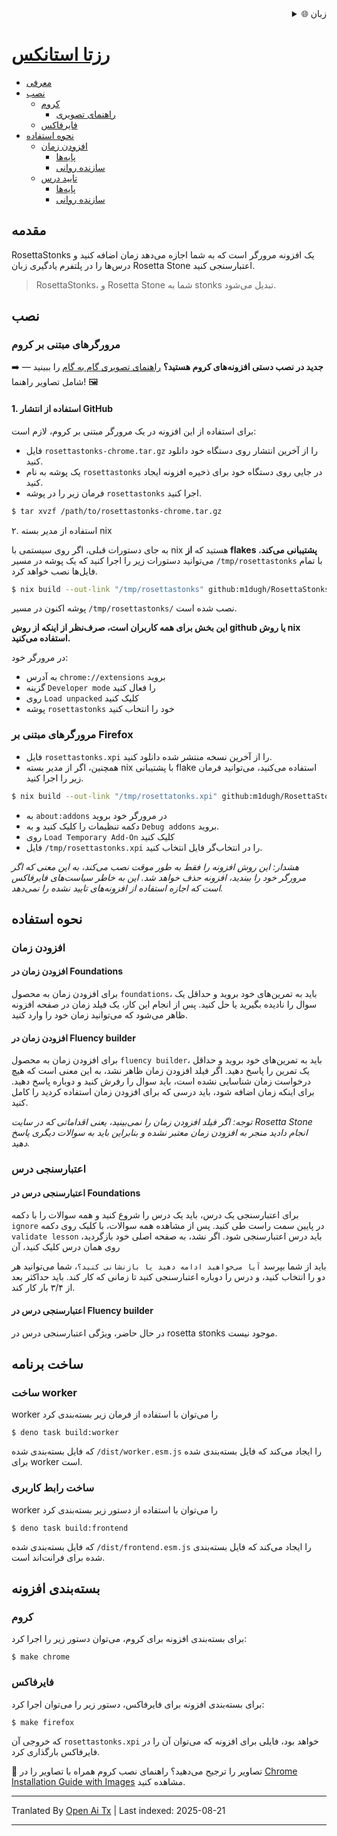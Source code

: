 
<div align="right">
  <details>
    <summary >🌐 زبان</summary>
    <div>
      <div align="center">
        <a href="https://openaitx.github.io/view.html?user=m1dugh&project=RosettaStonks&lang=en">English</a>
        | <a href="https://openaitx.github.io/view.html?user=m1dugh&project=RosettaStonks&lang=zh-CN">简体中文</a>
        | <a href="https://openaitx.github.io/view.html?user=m1dugh&project=RosettaStonks&lang=zh-TW">繁體中文</a>
        | <a href="https://openaitx.github.io/view.html?user=m1dugh&project=RosettaStonks&lang=ja">日本語</a>
        | <a href="https://openaitx.github.io/view.html?user=m1dugh&project=RosettaStonks&lang=ko">한국어</a>
        | <a href="https://openaitx.github.io/view.html?user=m1dugh&project=RosettaStonks&lang=hi">हिन्दी</a>
        | <a href="https://openaitx.github.io/view.html?user=m1dugh&project=RosettaStonks&lang=th">ไทย</a>
        | <a href="https://openaitx.github.io/view.html?user=m1dugh&project=RosettaStonks&lang=fr">Français</a>
        | <a href="https://openaitx.github.io/view.html?user=m1dugh&project=RosettaStonks&lang=de">Deutsch</a>
        | <a href="https://openaitx.github.io/view.html?user=m1dugh&project=RosettaStonks&lang=es">Español</a>
        | <a href="https://openaitx.github.io/view.html?user=m1dugh&project=RosettaStonks&lang=it">Italiano</a>
        | <a href="https://openaitx.github.io/view.html?user=m1dugh&project=RosettaStonks&lang=ru">Русский</a>
        | <a href="https://openaitx.github.io/view.html?user=m1dugh&project=RosettaStonks&lang=pt">Português</a>
        | <a href="https://openaitx.github.io/view.html?user=m1dugh&project=RosettaStonks&lang=nl">Nederlands</a>
        | <a href="https://openaitx.github.io/view.html?user=m1dugh&project=RosettaStonks&lang=pl">Polski</a>
        | <a href="https://openaitx.github.io/view.html?user=m1dugh&project=RosettaStonks&lang=ar">العربية</a>
        | <a href="https://openaitx.github.io/view.html?user=m1dugh&project=RosettaStonks&lang=fa">فارسی</a>
        | <a href="https://openaitx.github.io/view.html?user=m1dugh&project=RosettaStonks&lang=tr">Türkçe</a>
        | <a href="https://openaitx.github.io/view.html?user=m1dugh&project=RosettaStonks&lang=vi">Tiếng Việt</a>
        | <a href="https://openaitx.github.io/view.html?user=m1dugh&project=RosettaStonks&lang=id">Bahasa Indonesia</a>
        | <a href="https://openaitx.github.io/view.html?user=m1dugh&project=RosettaStonks&lang=as">অসমীয়া</
      </div>
    </div>
  </details>
</div>

# رزتا استانکس

- [معرفی](#introduction)
- [نصب](#install)
  - [کروم](#chrome-based-browsers)
    - [راهنمای تصویری](#chrome-based-browsers)
  - [فایرفاکس](#firefox-based-browsers)
- [نحوه استفاده](#how-to-use)
  - [افزودن زمان](#adding-time)
    - [پایه‌ها](#adding-time-in-foundations)
    - [سازنده روانی](#adding-time-in-fluency-builder)
  - [تایید درس](#validating-lesson)
    - [پایه‌ها](#validating-lesson-in-foundations)
    - [سازنده روانی](#validating-lesson-in-fluency-builder)

## مقدمه

RosettaStonks یک افزونه مرورگر است که به شما اجازه می‌دهد زمان اضافه کنید و
درس‌ها را در پلتفرم یادگیری زبان Rosetta Stone اعتبارسنجی کنید.

> RosettaStonks، و Rosetta Stone شما به stonks تبدیل می‌شود.

## نصب

### مرورگرهای مبتنی بر کروم

➡️ **جدید در نصب دستی افزونه‌های کروم هستید؟** [راهنمای تصویری گام به گام](https://raw.githubusercontent.com/m1dugh/RosettaStonks/master/INSTALL_GUI.md) را ببینید — شامل تصاویر راهنما! 🖼️

#### 1. استفاده از انتشار GitHub

برای استفاده از این افزونه در یک مرورگر مبتنی بر کروم، لازم است:

- فایل `rosettastonks-chrome.tar.gz` را از آخرین انتشار
  روی دستگاه خود دانلود کنید.
- یک پوشه به نام `rosettastonks` در جایی روی دستگاه خود برای ذخیره
  افزونه ایجاد کنید.
- فرمان زیر را در پوشه `rosettastonks` اجرا کنید.

```bash
$ tar xvzf /path/to/rosettastonks-chrome.tar.gz
```

۲. استفاده از مدیر بسته nix

به جای دستورات قبلی، اگر روی سیستمی با nix هستید که **از flakes پشتیبانی می‌کند**،
می‌توانید دستورات زیر را اجرا کنید که یک پوشه در مسیر `/tmp/rosettastonks`
با تمام فایل‌ها نصب خواهد کرد.

```bash
$ nix build --out-link "/tmp/rosettastonks" github:m1dugh/RosettaStonks#chrome
```
پوشه اکنون در مسیر `/tmp/rosettastonks/` نصب شده است.

**این بخش برای همه کاربران است، صرف‌نظر از اینکه از روش github یا روش nix استفاده می‌کنید.**

در مرورگر خود:

- به آدرس `chrome://extensions` بروید
- گزینه `Developer mode` را فعال کنید
- روی `Load unpacked` کلیک کنید
- پوشه `rosettastonks` خود را انتخاب کنید

### مرورگرهای مبتنی بر Firefox

- فایل `rosettastonks.xpi` را از آخرین نسخه منتشر شده دانلود کنید.
- همچنین، اگر از مدیر بسته nix با پشتیبانی flake استفاده می‌کنید، می‌توانید
  فرمان زیر را اجرا کنید.



```bash
$ nix build --out-link "/tmp/rosettatonks.xpi" github:m1dugh/RosettaStonks#mozilla
```
- به `about:addons` در مرورگر خود بروید
- دکمه تنظیمات را کلیک کنید و به `Debug addons` بروید.
- روی `Load Temporary Add-On` کلیک کنید
- فایل `/tmp/rosettastonks.xpi` را در انتخاب‌گر فایل انتخاب کنید.

_هشدار: این روش افزونه را فقط به طور موقت نصب می‌کند، به این معنی که اگر
مرورگر خود را ببندید، افزونه حذف خواهد شد. این به خاطر سیاست‌های فایرفاکس
است که اجازه استفاده از افزونه‌های تایید نشده را نمی‌دهد._

## نحوه استفاده

### افزودن زمان

#### افزودن زمان در Foundations

برای افزودن زمان به محصول `foundations`، باید به تمرین‌های خود بروید و
حداقل یک سوال را نادیده بگیرید یا حل کنید. پس از انجام این کار، یک فیلد زمان
در صفحه افزونه ظاهر می‌شود که می‌توانید زمان خود را وارد کنید.

#### افزودن زمان در Fluency builder

برای افزودن زمان به محصول `fluency builder`، باید به تمرین‌های خود بروید و
حداقل یک تمرین را پاسخ دهید. اگر فیلد افزودن زمان ظاهر نشد، به این معنی است
که هیچ درخواست زمان شناسایی نشده است، باید سوال را رفرش کنید و دوباره پاسخ دهید.
برای اینکه زمان اضافه شود، باید درسی که برای افزودن زمان استفاده کردید را کامل کنید.

_توجه: اگر فیلد افزودن زمان را نمی‌بینید، یعنی اقداماتی که در سایت Rosetta Stone
انجام دادید منجر به افزودن زمان معتبر نشده و بنابراین باید به سوالات دیگری پاسخ دهید._

### اعتبارسنجی درس

#### اعتبارسنجی درس در Foundations

برای اعتبارسنجی یک درس، باید یک درس را شروع کنید و همه سوالات را با دکمه
`ignore` در پایین سمت راست طی کنید. پس از مشاهده همه سوالات، با کلیک روی دکمه
`validate lesson` باید درس اعتبارسنجی شود. اگر نشد، به صفحه اصلی خود بازگردید،
روی همان درس کلیک کنید، آن



باید از شما بپرسد `آیا می‌خواهید ادامه دهید یا بازنشانی کنید؟`، شما می‌توانید هر دو را انتخاب کنید،
و درس را دوباره اعتبارسنجی کنید تا زمانی که کار کند. باید حداکثر بعد از ۳/۴ بار کار کند.

#### اعتبارسنجی درس در Fluency builder

در حال حاضر، ویژگی اعتبارسنجی درس در rosetta stonks موجود نیست.

## ساخت برنامه

### ساخت worker

worker را می‌توان با استفاده از فرمان زیر بسته‌بندی کرد

```
$ deno task build:worker
```
که فایل بسته‌بندی شده `/dist/worker.esm.js` را ایجاد می‌کند که فایل
بسته‌بندی شده برای worker است.

### ساخت رابط کاربری

worker را می‌توان با استفاده از دستور زیر بسته‌بندی کرد


```
$ deno task build:frontend
```
که فایل بسته‌بندی شده `/dist/frontend.esm.js` را ایجاد می‌کند که فایل بسته‌بندی شده برای فرانت‌اند است.

## بسته‌بندی افزونه

### کروم

برای بسته‌بندی افزونه برای کروم، می‌توان دستور زیر را اجرا کرد:



```
$ make chrome
```

### فایرفاکس

برای بسته‌بندی افزونه برای فایرفاکس، دستور زیر را می‌توان اجرا کرد:

```
$ make firefox
```

که خروجی آن `rosettastonks.xpi` خواهد بود، فایلی برای افزونه که می‌توان آن را در فایرفاکس بارگذاری کرد.

📸 تصاویر را ترجیح می‌دهید؟ راهنمای نصب کروم همراه با تصاویر را در [Chrome Installation Guide with Images](https://raw.githubusercontent.com/m1dugh/RosettaStonks/master/INSTALL_GUI.md) مشاهده کنید.


---

Tranlated By [Open Ai Tx](https://github.com/OpenAiTx/OpenAiTx) | Last indexed: 2025-08-21

---